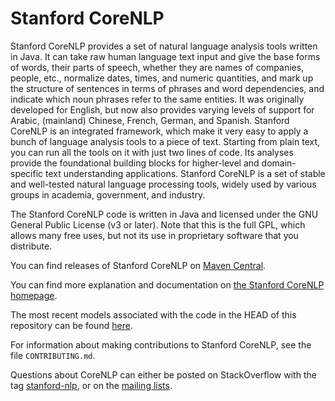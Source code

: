 Stanford CoreNLP
================

Stanford CoreNLP provides a set of natural language analysis tools written in Java. It can take raw human language text input and give the base forms of words, their parts of speech, whether they are names of companies, people, etc., normalize dates, times, and numeric quantities, and mark up the structure of sentences in terms of phrases and word dependencies, and indicate which noun phrases refer to the same entities. It was originally developed for English, but now also provides varying levels of support for Arabic, (mainland) Chinese, French, German, and Spanish. Stanford CoreNLP is an integrated framework, which make it very easy to apply a bunch of language analysis tools to a piece of text. Starting from plain text, you can run all the tools on it with just two lines of code. Its analyses provide the foundational building blocks for higher-level and domain-specific text understanding applications. Stanford CoreNLP is a set of stable and well-tested natural language processing tools, widely used by various groups in academia, government, and industry.

The Stanford CoreNLP code is written in Java and licensed under the GNU General Public License (v3 or later). Note that this is the full GPL, which allows many free uses, but not its use in proprietary software that you distribute.

You can find releases of Stanford CoreNLP on [Maven Central](http://search.maven.org/#browse%7C11864822).

You can find more explanation and documentation on [the Stanford CoreNLP homepage](http://nlp.stanford.edu/software/corenlp.shtml#Demo).

The most recent models associated with the code in the HEAD of this repository can be found [here](http://nlp.stanford.edu/software/stanford-corenlp-models-current.jar).

For information about making contributions to Stanford CoreNLP, see the file `CONTRIBUTING.md`.

Questions about CoreNLP can either be posted on StackOverflow with the tag [stanford-nlp](http://stackoverflow.com/questions/tagged/stanford-nlp), 
  or on the [mailing lists](http://nlp.stanford.edu/software/corenlp.shtml#Mail).
